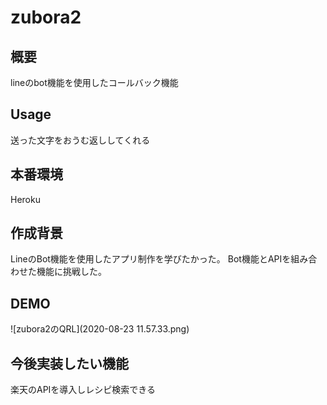 # zubora2

## 概要  
lineのbot機能を使用したコールバック機能

## Usage
送った文字をおうむ返ししてくれる

## 本番環境
Heroku

## 作成背景
LineのBot機能を使用したアプリ制作を学びたかった。
Bot機能とAPIを組み合わせた機能に挑戦した。

## DEMO
![zubora2のQRL](2020-08-23 11.57.33.png)

## 今後実装したい機能
楽天のAPIを導入しレシピ検索できる
